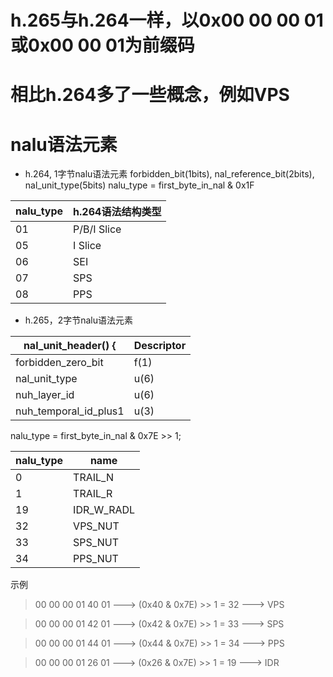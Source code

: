 # h.265与h.264一样，以0x00 00 00 01或0x00 00 01为前缀码
# 相比h.264多了一些概念，例如VPS
# nalu语法元素
- h.264, 1字节nalu语法元素
forbidden_bit(1bits), nal_reference_bit(2bits), nal_unit_type(5bits)
nalu_type = first_byte_in_nal & 0x1F

| nalu_type | h.264语法结构类型 |
| --- | --- |
| 01 | P/B/I Slice |
| 05 | I Slice |
| 06 | SEI |
| 07 | SPS |
| 08 | PPS |

- h.265，2字节nalu语法元素

| nal_unit_header() { | Descriptor |
| ---| ---|
| forbidden_zero_bit | f(1) |
| nal_unit_type | u(6) |
| nuh_layer_id | u(6) |
| nuh_temporal_id_plus1 | u(3) |

nalu_type = first_byte_in_nal & 0x7E >> 1;

| nalu_type | name |
| --- | --- |
| 0 | TRAIL_N |
| 1 | TRAIL_R |
| 19 | IDR_W_RADL |
| 32 | VPS_NUT |
| 33 | SPS_NUT |
| 34 | PPS_NUT |

示例
> 00 00 00 01 40 01 ---> (0x40 & 0x7E) >> 1 = 32 ---> VPS

> 00 00 00 01 42 01 ---> (0x42 & 0x7E) >> 1 = 33 ---> SPS

> 00 00 00 01 44 01 ---> (0x44 & 0x7E) >> 1 = 34 ---> PPS

> 00 00 00 01 26 01 ---> (0x26 & 0x7E) >> 1 = 19 ---> IDR
